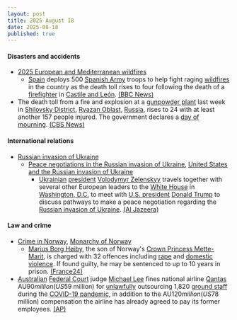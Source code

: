 ```yaml
---
layout: post
title: 2025 August 18
date: 2025-08-18
published: true
---
```



#### Disasters and accidents

* [2025 European and Mediterranean wildfires](https://en.wikipedia.org/wiki/2025_European_and_Mediterranean_wildfires "2025 European and Mediterranean wildfires")
  * [Spain](https://en.wikipedia.org/wiki/Spain "Spain") deploys 500 [Spanish Army](https://en.wikipedia.org/wiki/Spanish_Army "Spanish Army") troops to help fight raging [wildfires](https://en.wikipedia.org/wiki/Wildfire "Wildfire") in the country as the death toll rises to four following the death of a [firefighter](https://en.wikipedia.org/wiki/Firefighter "Firefighter") in [Castile and León](https://en.wikipedia.org/wiki/Castile_and_Le%C3%B3n "Castile and León"). [(BBC News)](https://www.bbc.co.uk/news/articles/cz60y7npl32o)
* The death toll from a fire and explosion at a [gunpowder plant](https://en.wikipedia.org/wiki/Powder_mill "Powder mill") last week in [Shilovsky District](https://en.wikipedia.org/wiki/Shilovsky_District "Shilovsky District"), [Ryazan Oblast](https://en.wikipedia.org/wiki/Ryazan_Oblast "Ryazan Oblast"), [Russia](https://en.wikipedia.org/wiki/Russia "Russia"), rises to 24 with at least another 157 people injured. The government declares a [day of mourning](https://en.wikipedia.org/wiki/Day_of_mourning "Day of mourning"). [(CBS News)](https://www.cbsnews.com/news/explosion-fire-factory-russia-deaths-injuries-ryazan/)

#### International relations

* [Russian invasion of Ukraine](https://en.wikipedia.org/wiki/Russian_invasion_of_Ukraine "Russian invasion of Ukraine")
  * [Peace negotiations in the Russian invasion of Ukraine](https://en.wikipedia.org/wiki/Peace_negotiations_in_the_Russian_invasion_of_Ukraine "Peace negotiations in the Russian invasion of Ukraine"), [United States and the Russian invasion of Ukraine](https://en.wikipedia.org/wiki/United_States_and_the_Russian_invasion_of_Ukraine "United States and the Russian invasion of Ukraine")
    * [Ukrainian](https://en.wikipedia.org/wiki/Ukraine "Ukraine") [president](https://en.wikipedia.org/wiki/President_of_Ukraine "President of Ukraine") [Volodymyr Zelenskyy](https://en.wikipedia.org/wiki/Volodymyr_Zelenskyy "Volodymyr Zelenskyy") travels together with several other European leaders to the [White House](https://en.wikipedia.org/wiki/White_House "White House") in [Washington, D.C.](https://en.wikipedia.org/wiki/Washington%2C_D.C. "Washington, D.C.") to meet with [U.S. president](https://en.wikipedia.org/wiki/U.S._president "U.S. president") [Donald Trump](https://en.wikipedia.org/wiki/Donald_Trump "Donald Trump") to discuss pathways to make a peace negotiation regarding the [Russian invasion of Ukraine](https://en.wikipedia.org/wiki/Russian_invasion_of_Ukraine "Russian invasion of Ukraine"). [(Al Jazeera)](https://www.aljazeera.com/news/liveblog/2025/8/18/live-trump-to-meet-zelenskyy-after-dismissing-ukraines-crimea-nato-hopes)

#### Law and crime

* [Crime in Norway](https://en.wikipedia.org/wiki/Crime_in_Norway "Crime in Norway"), [Monarchy of Norway](https://en.wikipedia.org/wiki/Monarchy_of_Norway "Monarchy of Norway")
  * [Marius Borg Høiby](https://en.wikipedia.org/wiki/Marius_Borg_H%C3%B8iby "Marius Borg Høiby"), the son of Norway's [Crown Princess Mette-Marit](https://en.wikipedia.org/wiki/Crown_Princess_Mette-Marit "Crown Princess Mette-Marit"), is charged with 32 offences including [rape](https://en.wikipedia.org/wiki/Rape "Rape") and [domestic violence](https://en.wikipedia.org/wiki/Domestic_violence "Domestic violence"). If found guilty, he may be sentenced to up to 10 years in prison. [(France24)](https://www.france24.com/en/live-news/20250818-son-of-norway-princess-charged-with-four-rapes)
* [Australian](https://en.wikipedia.org/wiki/Australia "Australia") [Federal Court](https://en.wikipedia.org/wiki/Federal_Court_of_Australia "Federal Court of Australia") judge [Michael Lee](https://en.wikipedia.org/wiki/Michael_Lee_%28judge%29 "Michael Lee (judge)") fines national airline [Qantas](https://en.wikipedia.org/wiki/Qantas "Qantas") AU$90 million (US$59 million) for [unlawfully](https://en.wikipedia.org/wiki/Australian_labour_law "Australian labour law") outsourcing 1,820 [ground staff](https://en.wikipedia.org/wiki/Ground_staff "Ground staff") during the [COVID-19 pandemic](https://en.wikipedia.org/wiki/COVID-19_pandemic_in_Australia "COVID-19 pandemic in Australia"), in addition to the AU$120 million (US$78 million) compensation the airline has already agreed to pay its former employees. [(AP)](https://apnews.com/article/australia-qantas-fined-court-illegal-firing-staff-965b80da6e9b14dbf7a4809a85f803ac)
